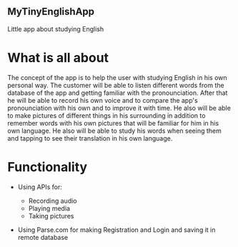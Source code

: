 ## MyTinyEnglishApp
Little app about studying English

# What is all about

The concept of the app is to help the user with studying English in his own personal way. 
The customer will be able to listen different words from the database of the app and getting familiar with the pronounciation. 
After that he will be able to record his own voice and to compare the app's pronounciation with his own and to improve it 
with time. 
He also will be able to make pictures of different things in his surrounding in addition to remember words with his own pictures 
that will be familiar for him in his own language.
He also will be able to study his words when seeing them and tapping to see their translation in his own language. 

# Functionality

- Using APIs for:
  - Recording audio
  - Playing media
  - Taking pictures

- Using Parse.com for making Registration and Login and saving it in remote database

